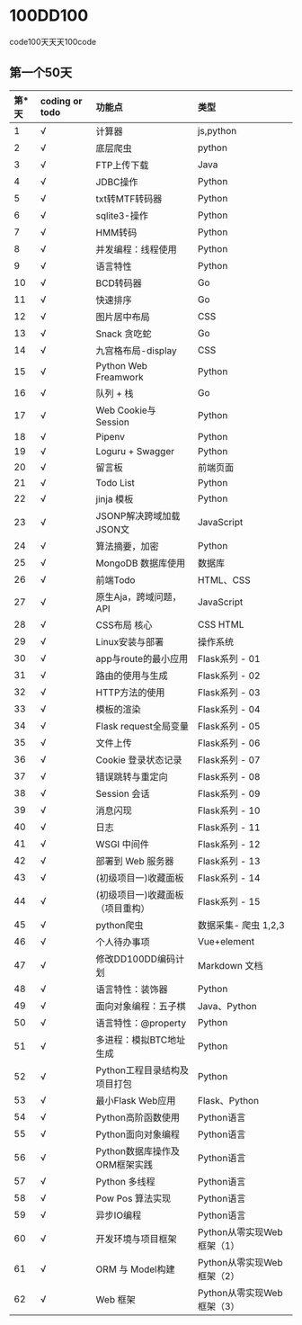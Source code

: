 # 100DD100
code100天天天100code


## 第一个50天 
|  第*天  | coding or todo | 功能点 |类型 |
|:-------|:--------|:-----|:----|
|  1   |    √     |  计算器  | js,python   |
|  2   |    √     |  底层爬虫  |  python  |
|  3   |    √     |  FTP上传下载  | Java |
|  4   |    √     |  JDBC操作 | Python    |
|  5   |    √     |  txt转MTF转码器 | Python    |
|  6   |    √     | sqlite3-操作   | Python   |
|  7   |  	√     |  HMM转码  | Python |
|  8   |    √     | 并发编程：线程使用   | Python   |
|  9   |    √     |   语言特性      | Python   |
|  10  |  	√     | BCD转码器  |  Go  |
|  11  |  	√     | 快速排序|  Go  |
|  12  |  	√     | 图片居中布局 |  CSS  |
|  13  |  	√     |  Snack 贪吃蛇 | Go   |
|  14  |  	√     | 九宫格布局-display | CSS  |
|  15  |  	√     | Python Web Freamwork | Python |
|  16  |  	√     | 队列  + 栈  |  Go |
|  17  |  	√     | Web Cookie与Session | Python |
|  18  |  	√     | Pipenv  | Python |
|  19  |  	√     | Loguru + Swagger   |  Python  |
|  20  |    √      | 留言板 | 前端页面   |
|  21  |    √      | Todo List | Python   |
|  22  |    √     | jinja 模板  | Python   |
|  23  |    √     | JSONP解决跨域加载JSON文 | JavaScript   |
|  24  |    √    |  算法摘要，加密 | Python   |
|  25  |    √     | MongoDB 数据库使用 |  数据库  |
|  26  |    √     | 前端Todo | HTML、CSS  |
|  27  |    √     | 原生Aja，跨域问题，API  |  JavaScript |
|  28  |  	√     |CSS布局 核心| CSS HTML  |
|  29  |  	√     | Linux安装与部署 |操作系统 |
|  30  |  	√      | app与route的最小应用  |Flask系列 - 01|
|  31  |  	√     | 路由的使用与生成  |Flask系列 - 02|
|  32  |  	√     | HTTP方法的使用  |Flask系列 - 03|
|  33  |  	√     |模板的渲染|Flask系列 - 04|
|  34  |  	√     |Flask request全局变量 |Flask系列 - 05|
|  35  |  	√     |文件上传|Flask系列 - 06|
|  36  |  	√     |Cookie 登录状态记录 |Flask系列 - 07|
|  37  |  	√     |错误跳转与重定向|Flask系列 - 08|
|  38  |  	√     |Session 会话|Flask系列 - 09|
|  39  |  	√     |消息闪现|Flask系列 - 10|
|  40  |  	√     |日志  |Flask系列 - 11|
|  41  |  	√     |WSGI 中间件 |Flask系列 - 12|
|  42  |  	√     |部署到 Web 服务器|Flask系列 - 13|
|  43  |  	√     |(初级项目一)收藏面板|Flask系列 - 14|
|  44  |  	√     |(初级项目一)收藏面板（项目重构） |Flask系列 - 15|
|  45  |    √     | python爬虫 | 数据采集- 爬虫 1,2,3|
|  46  |  	√     | 个人待办事项   | Vue+element|
|  47  |  	√     | 修改DD100DD编码计划  | Markdown 文档 |
|  48  |  	√     | 语言特性：装饰器 | Python |
|  49  |  	√     | 面向对象编程：五子棋    | Java、Python |
|  50  |  	√     |  语言特性：@property      | Python |
|  51  |  	√     | 多进程：模拟BTC地址生成  | Python |
|  52  |  	√     | Python工程目录结构及项目打包  | Python |
|  53  |  	√     | 最小Flask Web应用 | Flask、Python |
|  54  |  	√     | Python高阶函数使用 | Python语言 |
|  55  |  	√     | Python面向对象编程 | Python语言 |
|  56  |  	√     | Python数据库操作及ORM框架实践 | Python语言 |
|  57  |  	√     | Python 多线程 | Python语言 |
|  58  |  	√     | Pow Pos 算法实现 | Python语言 |
|  59  |  	√     | 异步IO编程 | Python语言 |
|  60  |  	√     | 开发环境与项目框架 | Python从零实现Web框架（1） |
|  61  |  	√     | ORM 与 Model构建   | Python从零实现Web框架（2） |
|  62  |  	√     | Web 框架 | Python从零实现Web框架（3） |
 